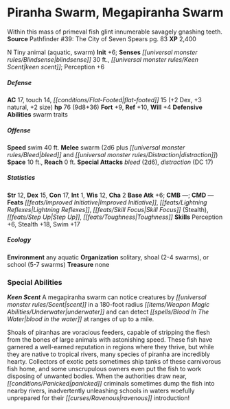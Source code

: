 ﻿---
cssclass: [monsters]
title1: Piranha Swarm, Megapiranha Swarm
desc_short: Within this mass of primeval fish glint innumerable savagely gnashing
  teeth.
title2: Megapiranha Swarm
CR: 6
sources:
- name: 'Pathfinder #39: The City of Seven Spears'
  page: 83
  link: http://paizo.com/pathfinder/adventurePath/theSerpentsSkull/v5748btpy8ddd
XP: 2400
alignment: N
size: Tiny
type: animal
subtypes:
- aquatic
- swarm
initiative:
  bonus: 6
senses:
  blindsense: 30
  keen scent: true
AC:
  AC: 17
  touch: 14
  flat_footed: 15
  components:
    dex: 2
    natural: 3
    size: 2
HP:
  HP: 76
  long: 9d8+36
saves:
  fort: 9
  ref: 10
  will: 4
defensive_abilities:
- swarm traits
speeds:
  swim: 40
attacks:
  melee:
  - - text: swarm (2d6 plus bleed and distraction)
      entries:
      - - damage: 2d6
        - effect: bleed
        - effect: distraction
      attack: swarm
  special:
  - bleed (2d6)
  - distraction (DC 17)
space: 10
reach: 0
ability_scores:
  STR: 12
  DEX: 15
  CON: 17
  INT: 1
  WIS: 12
  CHA: 2
BAB: 6
CMB:
CMD:
feats:
- name: Improved Initiative
- name: Lightning Reflexes
- name: Skill Focus (Stealth)
- name: Step Up
- name: Toughness
skills:
  Perception: 6
  Stealth: 18
  Swim: 17
ecology:
  environment: any aquatic
  organization: solitary, shoal (2-4 swarms), or school (5-7 swarms)
  treasure_type: none
special_abilities:
  Keen Scent: |-
    A megapiranha swarm can notice creatures by scent in a 180-foot radius underwater and can detect blood in the water at ranges of up to a mile.

    Shoals of piranhas are voracious feeders, capable of stripping the flesh from the bones of large animals with astonishing speed. These fish have garnered a well-earned reputation in regions where they thrive, but while they are native to tropical rivers, many species of piranha are incredibly hearty. Collectors of exotic pets sometimes ship tanks of these carnivorous fish home, and some unscrupulous owners even put the fish to work disposing of unwanted bodies. When the authorities draw near, panicked criminals sometimes dump the fish into nearby rivers, inadvertently unleashing schools in waters woefully unprepared for their ravenous introduction!
desc_long: ''

---

# Piranha Swarm, Megapiranha Swarm
Within this mass of primeval fish glint innumerable savagely gnashing teeth.
**Source** Pathfinder #39: The City of Seven Spears pg. 83
**XP** 2,400

N Tiny animal (aquatic, swarm)
**Init** +6; **Senses** _[[universal monster rules/Blindsense|blindsense]]_ 30 ft., _[[universal monster rules/Keen Scent|keen scent]]_; Perception +6

##### Defense

**AC** 17, touch 14, _[[conditions/Flat-Footed|flat-footed]]_ 15 (+2 Dex, +3 natural, +2 size)
**hp** 76 (9d8+36)
**Fort** +9, **Ref** +10, **Will** +4
**Defensive Abilities** swarm traits

##### Offense
**Speed** swim 40 ft.
**Melee** swarm (2d6 plus _[[universal monster rules/Bleed|bleed]]_ and _[[universal monster rules/Distraction|distraction]]_)
**Space** 10 ft., **Reach** 0 ft.
**Special Attacks** _bleed_ (2d6), _distraction_ (DC 17)

##### Statistics
**Str** 12, **Dex** 15, **Con** 17, **Int** 1, **Wis** 12, **Cha** 2
**Base Atk** +6; **CMB** —; **CMD** —
**Feats** _[[feats/Improved Initiative|Improved Initiative]]_, _[[feats/Lightning Reflexes|Lightning Reflexes]]_, _[[feats/Skill Focus|Skill Focus]]_ (Stealth), _[[feats/Step Up|Step Up]]_, _[[feats/Toughness|Toughness]]_
**Skills** Perception +6, Stealth +18, Swim +17

##### Ecology

**Environment** any aquatic
**Organization** solitary, shoal (2-4 swarms), or school (5-7 swarms)
**Treasure** none

### Special Abilities

**_Keen Scent_** A megapiranha swarm can notice creatures by _[[universal monster rules/Scent|scent]]_ in a 180-foot radius _[[items/Weapon Magic Abilities/Underwater|underwater]]_ and can detect _[[spells/Blood In The Water|blood in the water]]_ at ranges of up to a mile.

Shoals of piranhas are voracious feeders, capable of stripping the flesh from the bones of large animals with astonishing speed. These fish have garnered a well-earned reputation in regions where they thrive, but while they are native to tropical rivers, many species of piranha are incredibly hearty. Collectors of exotic pets sometimes ship tanks of these carnivorous fish home, and some unscrupulous owners even put the fish to work disposing of unwanted bodies. When the authorities draw near, _[[conditions/Panicked|panicked]]_ criminals sometimes dump the fish into nearby rivers, inadvertently unleashing schools in waters woefully unprepared for their _[[curses/Ravenous|ravenous]]_ introduction!